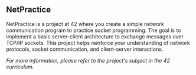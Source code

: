 ## NetPractice

NetPractice is a project at 42 where you create a simple network communication program to practice socket programming. The goal is to implement a basic server-client architecture to exchange messages over TCP/IP sockets. This project helps reinforce your understanding of network protocols, socket communication, and client-server interactions.

*For more information, please refer to the project's subject in the 42 curriculum.*

